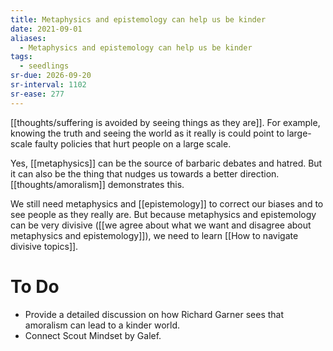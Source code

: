 ```yaml
---
title: Metaphysics and epistemology can help us be kinder
date: 2021-09-01
aliases:
  - Metaphysics and epistemology can help us be kinder
tags:
  - seedlings
sr-due: 2026-09-20
sr-interval: 1102
sr-ease: 277
---
```

[[thoughts/suffering is avoided by seeing things as they are]]. For example, knowing the truth and seeing the world as it really is could point to large-scale faulty policies that hurt people on a large scale.

Yes, [[metaphysics]] can be the source of barbaric debates and hatred. But it can also be the thing that nudges us towards a better direction. [[thoughts/amoralism]] demonstrates this.

We still need metaphysics and [[epistemology]] to correct our biases and to see people as they really are. But because metaphysics and epistemology can be very divisive ([[we agree about what we want and disagree about metaphysics and epistemology]]), we need to learn [[How to navigate divisive topics]].

# To Do

- Provide a detailed discussion on how Richard Garner sees that amoralism can lead to a kinder world.
- Connect Scout Mindset by Galef.

